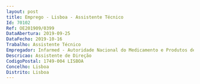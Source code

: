 ```yaml
--- 
layout: post
title: Emprego - Lisboa - Assistente Técnico
Id: 70102
Ref: OE201909/0399
DataAbertura: 2019-09-25
DataFecho: 2019-10-16
Trabalho: Assistente Técnico
Empregador: Infarmed - Autoridade Nacional do Medicamento e Produtos de Saúde, I.P.
Descricao: Assistente de Direção
CodigoPostal: 1749-004 LISBOA
Concelho: Lisboa
Distrito: Lisboa
--- 
```

